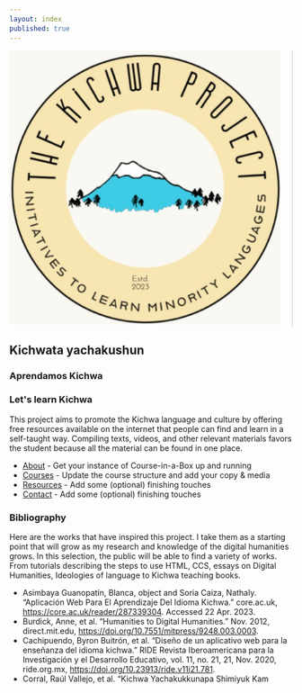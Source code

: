 ```yaml
---
layout: index
published: true
---
```


<div class="row">
  <div class="col-md-4">
    <img src="https://raw.githubusercontent.com/lulischmader/The-Kichwa-Project/gh-pages/img/Photo_logo.png" alt="The Kichwa Project Logo">
  </div>
  <div class="col-md-8">
    <div class="content">
      <h2>Kichwata yachakushun</h2>
      <h3>Aprendamos Kichwa</h3>
      <h3>Let's learn Kichwa</h3>
      <p>This project aims to promote the Kichwa language and culture by offering free resources available on the internet that people can find and learn in a self-taught way. Compiling texts, videos, and other relevant materials favors the student because all the material can be found in one place.</p>
    </div>
  </div>
</div>
<style>
.col-md-4 {
  border-right: 1px solid #ccc;
  padding-right: 20px;
}
</style>

* [About](/modules/setup/getting-started/) - Get your instance of Course-in-a-Box up and running
* [Courses](/modules/content/markdown-and-media) - Update the course structure and add your copy & media
* [Resources](/modules/customize/favicon) - Add some (optional) finishing touches
* [Contact](/modules/customize/favicon) - Add some (optional) finishing touches

<h3>Bibliography</h3>
<p>Here are the works that have inspired this project. I take them as a starting point that will grow as my research and knowledge of the digital humanities grows. In this selection, the public will be able to find a variety of works. From tutorials describing the steps to use HTML, CCS, essays on Digital Humanities, Ideologies of language to Kichwa teaching books.</p>
<ul>
  <li>Asimbaya Guanopatín, Blanca, object and Soria Caiza, Nathaly. “Aplicación Web Para El Aprendizaje Del Idioma Kichwa.” core.ac.uk, <a href="https://core.ac.uk/reader/287339304">https://core.ac.uk/reader/287339304</a>. Accessed 22 Apr. 2023.</li>
  <li>Burdick, Anne, et al. “Humanities to Digital Humanities.” Nov. 2012, direct.mit.edu, <a href="https://doi.org/10.7551/mitpress/9248.003.0003">https://doi.org/10.7551/mitpress/9248.003.0003</a>.</li>
  <li>Cachipuendo, Byron Buitrón, et al. “Diseño de un aplicativo web para la enseñanza del idioma kichwa.” RIDE Revista Iberoamericana para la Investigación y el Desarrollo Educativo, vol. 11, no. 21, 21, Nov. 2020, ride.org.mx, <a href="https://doi.org/10.23913/ride.v11i21.781">https://doi.org/10.23913/ride.v11i21.781</a>.</li>
  <li>Corral, Raúl Vallejo, et al. “Kichwa Yachakukkunapa Shimiyuk Kam
